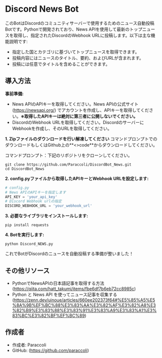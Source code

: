 # Discord News Bot

このBotはDiscordのコミュニティサーバーで使用するためのニュース自動投稿Botです。Pythonで開発されており、News APIを使用して最新のトップニュースを取得し、指定されたDiscordのWebhook URLに投稿します。以下は主な機能説明です:

- 指定した国とカテゴリに基づいてトップニュースを取得できます。
- 投稿内容にはニュースのタイトル、要約、およびURLが含まれます。
- 投稿には任意でタイトルを含めることができます。

## 導入方法

**事前準備:**

- News APIのAPIキーを取得してください。News APIの公式サイト(https://newsapi.org/) でアカウントを作成し、APIキーを取得してください。**※取得したAPIキーは絶対に第三者に公開しないでください。**
- DiscordのWebhook URLを取得してください。DiscordのサーバーにWebhookを作成し、そのURLを取得してください。

**1. Zipファイルのダウンロードを行い解凍してください**
コマンドプロンプトでのダウンロードもしくはGithub上の**<>code**からダウンロードしてください。

コマンドプロンプト：下記のリポジトリをクローンしてください。
```
git clone https://github.com/Paraccoli/DiscordBot_News.git
cd DiscordBot_News
```

**2. config.pyファイルから取得したAPIキーとWebhook URLを設定します:**
```python
# config.py
# News APIのAPIキーを指定します
API_KEY = 'your_api_key'
# Discord Webhook urlの指定
DISCORD_WEBHOOK_URL = 'your_webhook_url'
```


**3. 必要なライブラリをインストールします:**

```
pip install requests
```


**4. Botを実行します:**

```
python Discord_NEWS.py
```


これでBotがDiscordのニュースを自動投稿する準備が整いました！

## その他リソース

- PythonでNewsAPIの日本語記事を取得する方法(https://qiita.com/hatt_takumi/items/fbe6df7b6eb72cc8985c)
- Python と News API を使ってニュース記事を収集する(https://zenn.dev/uinoue/articles/660ee202373f64#%E5%85%A5%E5%8A%9B%EF%BC%88%E3%83%AA%E3%82%AF%E3%82%A8%E3%82%B9%E3%83%88%E3%83%91%E3%83%A9%E3%83%A1%E3%83%BC%E3%82%BF%EF%BC%89)

## 作成者

- 作成者: Paraccoli
- GitHub: (https://github.com/paraccoli)

